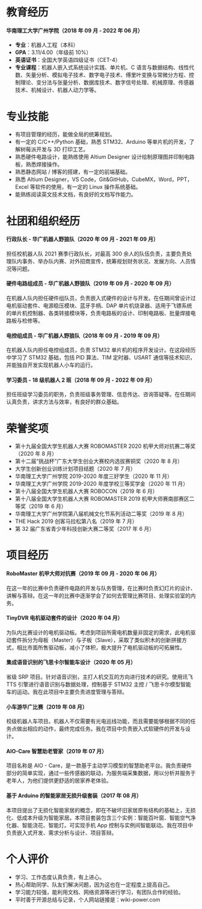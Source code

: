# 教育经历

#### **华南理工大学广州学院**（2018 年 09 月 - 2022 年 06 月）

- **专业**：机器人工程（本科）
- **GPA**：3.11/4.00（年级前 10%）
- **英语证书**：全国大学英语四级证书（CET-4）
- **专业课程**：机器人嵌入式系统设计实践、单片机、C 语言与数据结构、线性代数、矢量分析、模拟电子技术、数字电子技术、傅里叶变换与常微分方程、控制理论、变分法与张量分析、数据库技术、数字信号处理、机械原理、传感器技术、机械设计、机器人动力学等。

# 专业技能

- 有项目管理的经历，能做全局的统筹规划。
- 有一定的 C/C++/Python 基础，熟悉 STM32、Arduino 等单片机的开发，了解树莓派开发与 3D 打印工艺。
- 熟悉硬件电路设计，能熟练使用 Altium Designer 设计绘制原理图并印制电路板，熟悉焊接操作。
- 熟悉静态网站 / 博客的搭建，有一定的前端基础。
- 熟悉 Altium Designer，VS Code，Git&GitHub，CubeMX，Word，PPT，Excel 等软件的使用，有一定的 Linux 操作系统基础。
- 能熟练阅读英文技术文档，有良好的文档写作能力。

# 社团和组织经历

#### **行政队长 - 华广机器人野狼队**（2020 年 09 月 - 2021 年 09 月）

担任校机器人队 2021 赛季行政队长，对最高 300 余人的队伍负责，主要负责处理队内事务、举办队内赛、对外招商宣传，统筹规划财务状况、发展方向、人员情况等问题。

#### **硬件电路组成员 - 华广机器人野狼队**（2019 年 09 月 - 2020 年 09 月）

在机器人队内担任硬件组队员，负责嵌入式硬件的设计与开发。在任期间曾设计过电机驱动套件、电源稳压模块、蓝牙手柄、DAP 单片机烧录器、适用于飞镖系统的单片机控制器、各类转接模块等，负责电路板的设计、印制电路板、批量焊接电路板与检修等。

#### **电控组成员 - 华广机器人野狼队**（2018 年 09 月 - 2019 年 09 月）

在机器人队内担任电控组成员，负责 STM32 单片机的程序开发设计。在这段经历中学习了 STM32 基础，包括 PID 算法、TIM 定时器、USART 通信等技术知识，并能独自开发实现机器人小车的运行。

#### **学习委员 - 18 级机器人 2 班**（2018 年 09 月 - 2022 年 09 月）

担任班级学习委员的职务，负责班级事务管理、信息传达、咨询答疑等。在任期间认真负责，讲求方法与效率，有良好的群众基础。

# 荣誉奖项

- 第十九届全国大学生机器人大赛 ROBOMASTER 2020 机甲大师对抗赛二等奖（2020 年 8 月）
- 第十二届“挑战杯”广东大学生创业大赛校内选拔赛铜奖（2020 年 8 月）
- 大学生创新创业训练计划项目结题（2020 年 7 月）
- 华南理工大学广州学院 2019-2020 年度三好学生（2020 年 11 月）
- 华南理工大学广州学院 2019-2020 年度学校三等奖学金（2020 年 11 月）
- 第十八届全国大学生机器人大赛 ROBOCON（2019 年 6 月）
- 第十八届全国大学生机器人大赛 ROBOMASTER 2019 机甲大师赛南部赛区二等奖（2019 年 6 月）
- 华南理工大学广州学院第八届机械文化节系列活动二等奖（2019 年 8 月）
- THE Hack 2019 创客马拉松第八名（2019 年 7 月）
- 第 32 届广东省青少年科技创新大赛二等奖（2017 年 6 月）

# 项目经历

#### **RoboMaster 机甲大师对抗赛**（2019 年 09 月 - 2020 年 06 月）

在这一年的比赛中负责硬件电路的开发与队务管理，在比赛时负责幻灯片的设计、讲解与答辩。在这一年的比赛中逐渐学会了如何去管理比赛项目、处理实验室的内务。

#### **TinyDVR 电机驱动套件的设计**（2020 年 04 月）

为队内比赛设计的电机驱动板。考虑到项目所需电机数量非固定的需求，此电机驱动套件拆分为母板（Master）与子板（Slave），采取了类似积木的创新拼接方式，相比市面所售驱动板，减小了体积，极大提升了电机驱动板的可拓展性。

#### **集成语音识别的飞思卡尔智能车设计**（2020 年 05 月）

省级 SRP 项目。针对语音识别，主打人机交互的方向进行技术的研究。使用讯飞 TTS 引擎进行语音识别与数据处理，控制基于 STM32 主控 / 飞思卡尔模型智能车的运动。我在此项目中主要负责进度管理与答辩。

#### **小车游华广比赛**（2019 年 08 月）

校级机器人车项目。机器人不仅需要有光电巡线功能，而且需要能够根据不同的任务点做出相应的动作，最终完成任务。我在项目中负责嵌入式软硬件的开发与设计。

#### **AIO-Care 智慧助老管家**（2019 年 07 月）

项目名称是 AIO - Care，是一款基于主动学习模型的智慧助老平台。我负责硬件部分的简单实现，通过一些传感器的联动，为服务端采集数据，用以分析并服务于老年人，为他们提供更舒适的居家养老体验。

#### **基于 Arduino 的智能家居无损升级套装**（2017 年 08 月）

本项目提出了无损化智能家居的概念，即在不破坏旧家居原有结构的基础上，无损化、低成本升级为智能家居。本项目套装包含三个实例：智能百叶窗、智能空气净化器、智能浇花、智能灯。可实现手机 App 控制与实例间智能联动。我在项目中负责嵌入式开发、需求分析与设计、项目答辩。

# 个人评价

- 学习、工作态度认真负责，有上进心。
- 热心帮助同学、队友们解决问题，因为这也在一定程度上提高自己。
- 学习能力较强，能利用文档、网络资源等进行学习，有团队合作的经验。
- 平时善于开源总结与记录，个人网站链接是：wiki-power.com
